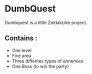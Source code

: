 # DumbQuest

Dumbquest is a little ZeldakLike project.

Contains :
------------
- One level
- Five area
- Three diffentes types of ennemies
- One Boss (to win the party)
